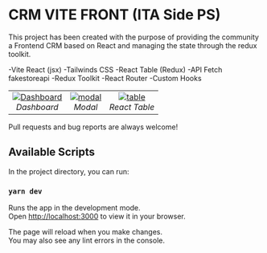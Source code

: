 # CRM VITE FRONT (ITA Side PS)

This project has been created with the purpose of providing the community a Frontend CRM based on React and managing the state through the redux toolkit.

-Vite React (jsx)
-Tailwinds CSS
-React Table (Redux)
-API Fetch fakestoreapi
-Redux Toolkit
-React Router
-Custom Hooks

<table>
  <tr>
    <td align="center">
      <a href="http://drive.google.com/uc?export=view&id=1OHyncmQ5v5FUPo6XktkeYjMyx5QqfBBr" target="_blank" title="Dashboard">
        <img src="http://drive.google.com/uc?export=view&id=1OHyncmQ5v5FUPo6XktkeYjMyx5QqfBBr" alt="Dashboard">
      </a>
      <br />
      <em>Dashboard</em>
    </td>
    <td align="center">
      <a href="http://drive.google.com/uc?export=view&id=1a7-Urv3LqAi14j4ZpDplSzcbmeX8ktX3" target="_blank" title="modal">
        <img src="http://drive.google.com/uc?export=view&id=1a7-Urv3LqAi14j4ZpDplSzcbmeX8ktX3" alt="modal">
      </a>
      <br />
      <em>Modal</em>
    </td>
    <td align="center">
      <a href="http://drive.google.com/uc?export=view&id=142gSsKFdMmrSXR1dYYbN0m6HIlNqveYa" target="_blank" title="table">
        <img src="http://drive.google.com/uc?export=view&id=142gSsKFdMmrSXR1dYYbN0m6HIlNqveYa" alt="table">
      </a>
      <br />
      <em>React Table</em>
    </td>
  </tr>
</table>

Pull requests and bug reports are always welcome!

## Available Scripts

In the project directory, you can run:

### `yarn dev`

Runs the app in the development mode.\
Open [http://localhost:3000](http://localhost:3000) to view it in your browser.

The page will reload when you make changes.\
You may also see any lint errors in the console.
